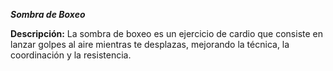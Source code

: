  ***Sombra de Boxeo***

**Descripción:**
 La sombra de boxeo es un ejercicio de cardio que consiste en lanzar golpes al aire mientras te desplazas, mejorando la técnica, la coordinación y la resistencia.